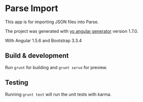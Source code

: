 # Parse Import

This app is for importing JSON files into Parse.

The project was generated with [yo angular generator](https://github.com/yeoman/generator-angular)
version 1.7.0.

With Angular 1.5.6 and Bootstrap 3.3.4

## Build & development

Run `grunt` for building and `grunt serve` for preview.

## Testing

Running `grunt test` will run the unit tests with karma.
